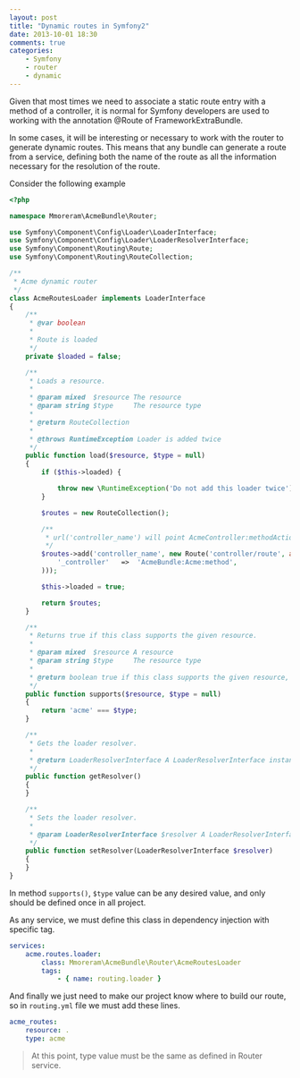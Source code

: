 ```yaml
---
layout: post
title: "Dynamic routes in Symfony2"
date: 2013-10-01 18:30
comments: true
categories:
    - Symfony
    - router
    - dynamic
---
```


Given that most times we need to associate a static route entry with a method of a controller, it is normal for Symfony developers are used to working with the annotation @Route of FrameworkExtraBundle.

In some cases, it will be interesting or necessary to work with the router to generate dynamic routes. This means that any bundle can generate a route from a service, defining both the name of the route as all the information necessary for the resolution of the route.

Consider the following example

``` php
<?php

namespace Mmoreram\AcmeBundle\Router;

use Symfony\Component\Config\Loader\LoaderInterface;
use Symfony\Component\Config\Loader\LoaderResolverInterface;
use Symfony\Component\Routing\Route;
use Symfony\Component\Routing\RouteCollection;

/**
 * Acme dynamic router
 */
class AcmeRoutesLoader implements LoaderInterface
{
    /**
     * @var boolean
     *
     * Route is loaded
     */
    private $loaded = false;

    /**
     * Loads a resource.
     *
     * @param mixed  $resource The resource
     * @param string $type     The resource type
     *
     * @return RouteCollection
     *
     * @throws RuntimeException Loader is added twice
     */
    public function load($resource, $type = null)
    {
        if ($this->loaded) {

            throw new \RuntimeException('Do not add this loader twice');
        }

        $routes = new RouteCollection();

        /**
         * url('controller_name') will point AcmeController:methodAction()
         */
        $routes->add('controller_name', new Route('controller/route', array(
            '_controller'   =>  'AcmeBundle:Acme:method',
        )));

        $this->loaded = true;

        return $routes;
    }

    /**
     * Returns true if this class supports the given resource.
     *
     * @param mixed  $resource A resource
     * @param string $type     The resource type
     *
     * @return boolean true if this class supports the given resource, false otherwise
     */
    public function supports($resource, $type = null)
    {
        return 'acme' === $type;
    }

    /**
     * Gets the loader resolver.
     *
     * @return LoaderResolverInterface A LoaderResolverInterface instance
     */
    public function getResolver()
    {
    }

    /**
     * Sets the loader resolver.
     *
     * @param LoaderResolverInterface $resolver A LoaderResolverInterface instance
     */
    public function setResolver(LoaderResolverInterface $resolver)
    {
    }
}
```

In method `supports()`, `$type` value can be any desired value, and only should be defined once in all project.

As any service, we must define this class in dependency injection with specific tag.

``` yml
services:
    acme.routes.loader:
        class: Mmoreram\AcmeBundle\Router\AcmeRoutesLoader
        tags:
            - { name: routing.loader }
```

And finally we just need to make our project know where to build our route, so in `routing.yml` file we must add these lines.

``` yml
acme_routes:
    resource: .
    type: acme
```

> At this point, type value must be the same as defined in Router service.
